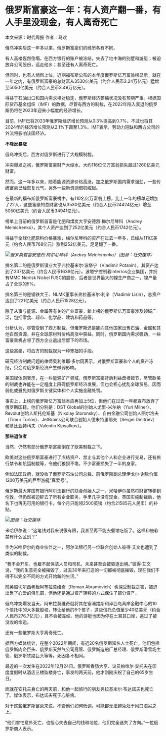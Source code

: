 # 俄罗斯富豪这一年：有人资产翻一番，有人手里没现金，有人离奇死亡

本文来源：时代周报 作者：马欢

俄乌冲突后这一年多以来，俄罗斯富豪们的经历各有不同。

有人高楼轰然倒塌，在西方银行的账户被冻结，失去了地中海的别墅和游艇；被迫放弃公司股份，远走他乡；甚至还有人离奇死亡。

但同时，也有人悄然上位。近期福布斯公布的本年度俄罗斯亿万富翁榜显示，就在一年之内，有俄罗斯富豪的总财富从3530亿美元（约合人民币2.24万亿元）猛增至5050亿美元（约合人民币3.49万亿元）。

得益于石油出口和国内需求相对稳定，俄罗斯经济萎缩状况没有预期严重。根据国际货币基金组织（IMF）的数据，尽管有西方的制裁，在2022年陷入衰退的俄罗斯仍将在2023年迎来小幅度的经济增长。

目前，IMF已将2023年俄罗斯经济增长预测从0.3%提高到0.7%，不过也将其2024年的经济增长预测从2.1%下调至1.3%。IMF表示，劳动力短缺和西方公司的外流将影响该国经济。

**不降反暴涨**

俄乌冲突后，西方对俄罗斯进行了大规模制裁。

冲突爆发之初，俄罗斯富豪财产大缩水，大约116位亿万富翁损失超过1260亿美元财富。

然而，这一年多以来，随着能源资源价格高涨，加之俄罗斯国内需求强劲，一些传统富豪已经恢复元气，另外一些新贵则借机崛起。

在最新的福布斯俄罗斯富豪榜中，有110名亿万富翁上榜，比上一年的榜单还增加了22人，这些富豪的总财富也从3530亿美元（约合人民币24424亿元）增至5050亿美元（约合人民币34941亿元）。

榜单上目前的俄罗斯首富是化肥和煤炭大亨安德烈·梅尔尼琴科（Andrey Melnichenko），其个人资产达到了252亿美元（约合人民币1742亿元）。

得益于全球化肥原料价格暴涨，梅尔尼琴科的资产在过去一年多，已经从111亿美元（约合人民币768亿元）涨到252亿美元，足足翻了一番。

![](https://inews.gtimg.com/om_bt/Oab46Wv2od-cn1U1eOWqJYB8ZNk-CcycauD4J2xmhnB8wAA/1000)_俄罗斯首富安德烈·梅尔尼琴科（Andrey Melnichenko）（图源：社交媒体）_

排名第二的是俄罗斯镍业大亨弗拉基米尔·波塔宁（Vladimir
Potanin），其资产达到了237亿美元（约合人民币1639亿元）。波塔宁控制着Interros企业集团，并拥有MMC Norilsk Nickel
PJSC的股份，后者是世界最大的镍生产商之一，镍产量占了全球的5%。

排名第三的是钢铁大王、NLMK董事长弗拉基米尔·利辛（Vladimir Lisin），总资产达到了221亿美元（约合人民币1528亿元）。

除了从事与能源、金属等有关的产业富豪，新上榜的俄罗斯亿万富豪涉及领域广泛，包括零食、超市、化学品、建筑和药品等。

分析认为，尽管受到了西方制裁，但俄罗斯还是能向其他国家出售石油、金属和其他自然资源，并在全球原材料价格高涨中获益。同时，俄罗斯国内需求强劲，一些富豪乘机占领了西方企业退出后留下的市场。

这些富豪，将西方的制裁视为一种笨拙的手段。

研究经济制裁问题的律师奥利维耶·多尔冈表示，对俄罗斯富豪和个人的资产冻结，只会对俄罗斯经济产生微弱影响。

美国媒体则表示，在一些能源矿产领域，俄罗斯富豪背后利益盘根错节，尽管欧美的制裁也许能在一定程度上阻碍俄罗斯经济发展，但也会担心扰乱全球贸易，因而弱化或避免对俄罗斯关键实体和个人实施金融处罚。

事实上，上榜的俄罗斯亿万富翁本应再加上5位，但他们在过去一年都宣布放弃了俄罗斯国籍。他们分别是：DST Global的创始人尤里-米尔纳（Yuri
Milner）、Revolut创始人斯托伦斯基（Nikolay Storonsky）、自由金融公司创始人图尔洛夫（Timur
Turlov）、JetBrains公司联合创始人德米特里耶夫（Sergei Dmitriev）和基比亚特科夫（Valentin Kipyatkov）。

**那些退位者**

当然，仍然有部分俄罗斯富豪倒在了欧美制裁之下。

欧美对这些俄罗斯富豪进行了冻结资产、禁止与其他个人和企业进行交易，还有旅行禁令和航运制裁等，令他们狼狈不堪，不少富豪损失了一半的身家。

例如法国政府，就没收了俄罗斯石油公司总裁、前俄罗斯副总理伊戈尔·谢钦价值1200万美元的巨型游艇“真爱号”。

俄罗斯最大非国有银行阿尔法银行的联合创始人之一，米哈伊尔虽然将财富转移到伦敦，但仍然被迫辞去了所有企业职务，手里几乎没有现金。英国实施制裁后，他名下也再无可用的银行卡，每个月只能领2500英镑（约合21585元人民币）的补贴。

![](https://inews.gtimg.com/om_bt/OsKz3cLb9o2wC3c5AZ6nbuCMmX--kHiJZjJqYVvO-R5zIAA/1000)_图源：社交媒体_

米哈伊尔说：“这笔钱对我来说很有限，我甚至再不能去餐馆吃饭了。这样和被软禁有什么区别？”

作为米哈伊尔的商业伙伴之一，阿尔法银行另一位联合创始人彼得·艾文也遭到了类似的制裁。

“我不会开车，也雇不起保洁人员和司机，未来甚至会被驱逐出境。”彼得·艾文说，“我的生意完全被摧毁了，过去30年来打造的一切都被彻底摧毁，现在我们不得不以完全不同的方式开始新的生活。”

前英超切尔西老板阿布拉莫维奇（Roman Abramovich）也深受制裁之害，被迫出售了心爱的俱乐部，但他还是通过资产转移的方式保住了部分资产。

俄乌冲突爆发当天，阿布拉莫维奇就将其在塞浦路斯和泽西岛离岸金融中心的10个信托中的大多数股权，转让给他的6个孩子，这些信托总值至少40亿美元（约合人民币276.7亿元），且不会被冻结。他的游艇也因为停在土耳其口岸，逃过了被没收的命运。

还有一些俄罗斯大亨离奇死亡。

据西方媒体统计，在整个2022年期间，有近20名俄罗斯知名人士死亡，他们包括俄罗斯肉企巨头、俄罗斯天然气公司高管、俄罗斯造船厂总经理、俄罗斯滑雪场主管、俄罗斯铁路巨头等等，死因各不相同。

最近的一次发生在2022年12月24日。俄罗斯香肠大亨、议员帕维尔·安托夫在印度度假时从酒店三楼坠楼身亡，事发的两天前，他才刚刚庆祝了自己的65岁生日。

而就在安托夫身亡的两天前，和他一起旅行的朋友弗拉基米尔·布达诺夫也死亡了。媒体表示，布达诺夫死于心脏病。

对于这些俄罗斯富豪来说，不管他们如何低调，可能都无法避免处于风口浪尖之上。

“他们害怕意外死亡，也担心失去自己的钱和地位，他们完全迷失了方向。”一位俄罗斯商人表示。

